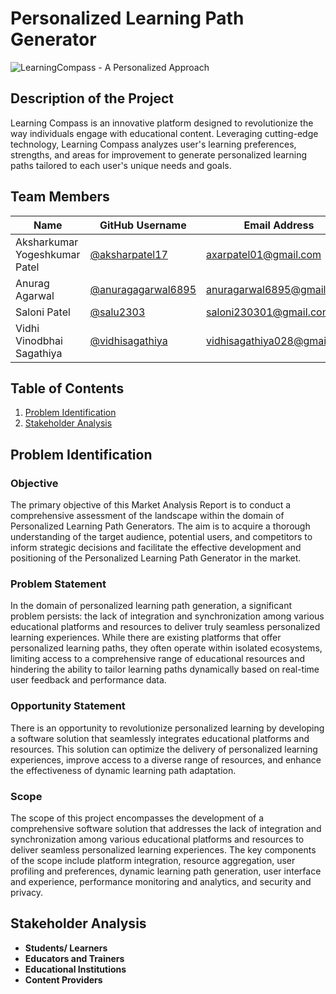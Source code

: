 # Personalized Learning Path Generator

![LearningCompass - A Personalized Approach](https://github.com/vidhisagathiya/LearningCompass-Soen6841_Group14/blob/main/LearningCompass.png)

## Description of the Project

Learning Compass is an innovative platform designed to revolutionize the way individuals engage with educational content. Leveraging cutting-edge technology, Learning Compass analyzes user's learning preferences, strengths, and areas for improvement to generate personalized learning paths tailored to each user's unique needs and goals.

## Team Members

| Name                        | GitHub Username             | Email Address               
|-----------------------------|-----------------------------|-----------------------------|
| Aksharkumar Yogeshkumar Patel | [@aksharpatel17][1]        | axarpatel01@gmail.com       | 
| Anurag Agarwal               | [@anuragagarwal6895][2]     | anuragarwal6895@gmail.com   |
| Saloni Patel        | [@salu2303][3]             | saloni230301@gmail.com         |
| Vidhi Vinodbhai Sagathiya   | [@vidhisagathiya][4]        | vidhisagathiya028@gmail.com |                     

[1]: https://github.com/aksharpatel17
[2]: https://github.com/anuragagarwal6895
[3]: https://github.com/salu2303
[4]: https://github.com/vidhisagathiya

## Table of Contents
1. [Problem Identification](#problem-identification)
2. [Stakeholder Analysis](#stakeholder-analysis)

## Problem Identification
### Objective
The primary objective of this Market Analysis Report is to conduct a comprehensive assessment of the landscape within the domain of Personalized Learning Path Generators. The aim is to acquire a thorough understanding of the target audience, potential users, and competitors to inform strategic decisions and facilitate the effective development and positioning of the Personalized Learning Path Generator in the market.

### Problem Statement
In the domain of personalized learning path generation, a significant problem persists: the lack of integration and synchronization among various educational platforms and resources to deliver truly seamless personalized learning experiences. While there are existing platforms that offer personalized learning paths, they often operate within isolated ecosystems, limiting access to a comprehensive range of educational resources and hindering the ability to tailor learning paths dynamically based on real-time user feedback and performance data.

### Opportunity Statement
There is an opportunity to revolutionize personalized learning by developing a software solution that seamlessly integrates educational platforms and resources. This solution can optimize the delivery of personalized learning experiences, improve access to a diverse range of resources, and enhance the effectiveness of dynamic learning path adaptation.

### Scope
The scope of this project encompasses the development of a comprehensive software solution that addresses the lack of integration and synchronization among various educational platforms and resources to deliver seamless personalized learning experiences. The key components of the scope include platform integration, resource aggregation, user profiling and preferences, dynamic learning path generation, user interface and experience, performance monitoring and analytics, and security and privacy.

## Stakeholder Analysis
- **Students/ Learners**
- **Educators and Trainers**
- **Educational Institutions**
- **Content Providers**

